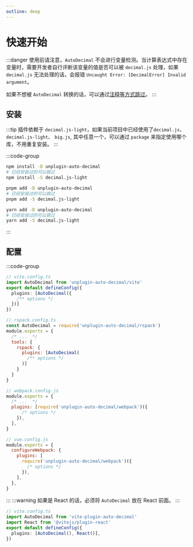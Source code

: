 ```yaml
---
outline: deep
---
```


# 快速开始
:::danger
使用前请注意，`AutoDecimal` 不会进行变量检测。当计算表达式中存在变量时，需要开发者自行评断该变量的值是否可以被 `decimal.js` 处理，如果 `decimal.js` 无法处理的话，会报错 `Uncaught Error: [DecimalError] Invalid argument`。

如果不想被 `AutoDecimal` 转换的话，可以通过[注释等方式跳过](./comment/index.md)。
:::
## 安装

:::tip
插件依赖于 `decimal.js-light`，如果当前项目中已经使用了`decimal.js`、 `decimal.js-light`、 `big.js`, 其中任意一个，可以通过 `package` 来指定使用哪个库，不用重复安装。
:::

:::code-group

```zsh [npm]
npm install -D unplugin-auto-decimal
# 已经安装过的可以跳过
npm install -S decimal.js-light
```

```zsh [pnpm]
pnpm add -D unplugin-auto-decimal
# 已经安装过的可以跳过
pnpm add -S decimal.js-light
```

```zsh [yarn]
yarn add -D unplugin-auto-decimal
# 已经安装过的可以跳过
yarn add -S decimal.js-light
```

:::

## 配置
:::code-group

```ts [Vite]
// vite.config.ts
import AutoDecimal from 'unplugin-auto-decimal/vite'
export default defineConfig({
  plugins: [AutoDecimal({
    /** options */
  })]
})

```

```js [Rspack]
// rspack.config.ts
const AutoDecimal = require('unplugin-auto-decimal/rspack')
module.exports = {
  /* ...  */
  tools: {
    rspack: {
      plugins: [AutoDecimal(
        /** options */
      )]
    }
  }
}

```

```js [Webpack]
// webpack.config.js
module.exports = {
  /* ...  */
  plugins: [require('unplugin-auto-decimal/webpack')({
      /* options */
    }),
  ],
}

```

```js [Vue-CLI]
// vue.config.js
module.exports = {
  configureWebpack: {
    plugins: [
      require('unplugin-auto-decimal/webpack')({
        /* options */
      }),
    ],
  },
}

```

:::
:::warning
如果是 React 的话，必须将 `AutoDecimal` 放在 React 前面。
:::
```ts
// vite.config.ts
import AutoDecimal from 'vite-plugin-auto-decimal'
import React from '@vitejs/plugin-react'
export default defineConfig({
  plugins: [AutoDecimal(), React()],
})

